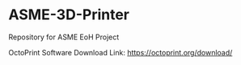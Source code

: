 # ASME-3D-Printer
Repository for ASME EoH Project

OctoPrint Software Download Link: https://octoprint.org/download/
